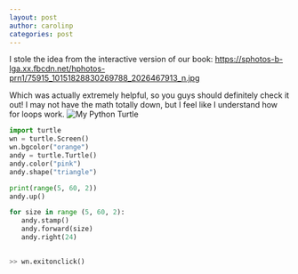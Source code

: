 ```yaml
---
layout: post
author: carolinp
categories: post 
---
```

I stole the idea from the interactive version of our book: https://sphotos-b-lga.xx.fbcdn.net/hphotos-prn1/75915_10151828830269788_2026467913_n.jpg

Which was actually extremely helpful, so you guys should definitely check it out! I may not have the math totally down, but I feel like I understand how for loops work.
![My Python Turtle](https://sphotos-b-lga.xx.fbcdn.net/hphotos-prn1/75915_10151828830269788_2026467913_n.jpg)

```python
import turtle
wn = turtle.Screen()
wn.bgcolor("orange")
andy = turtle.Turtle()
andy.color("pink")
andy.shape("triangle")

print(range(5, 60, 2))
andy.up()

for size in range (5, 60, 2):
   andy.stamp()
   andy.forward(size)
   andy.right(24)
 

>> wn.exitonclick()

```
